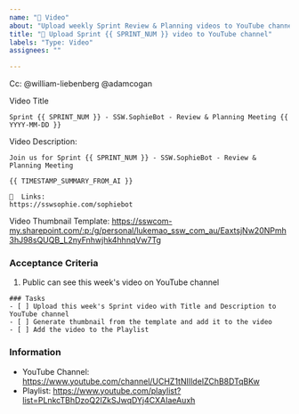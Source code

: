 ```yaml
---
name: "🎥 Video"
about: "Upload weekly Sprint Review & Planning videos to YouTube channel"
title: "🎥 Upload Sprint {{ SPRINT_NUM }} video to YouTube channel"
labels: "Type: Video"
assignees: ""

---
```


Cc: @william-liebenberg @adamcogan

Video Title
```
Sprint {{ SPRINT_NUM }} - SSW.SophieBot - Review & Planning Meeting {{ YYYY-MM-DD }}
```

Video Description:
```
Join us for Sprint {{ SPRINT_NUM }} - SSW.SophieBot - Review & Planning Meeting

{{ TIMESTAMP_SUMMARY_FROM_AI }}

🔗  Links:
https://sswsophie.com/sophiebot
```

Video Thumbnail Template:
https://sswcom-my.sharepoint.com/:p:/g/personal/lukemao_ssw_com_au/EaxtsjNw20NPmh3hJ98sQUQB_L2nyFnhwjhk4hhnqVw7Tg
<!--
Thumbnail Generation - take a screenshot in PowerPoint fullscreen mode (1920x1080)
 -->

### Acceptance Criteria
1. Public can see this week's video on YouTube channel

```[tasklist]
### Tasks
- [ ] Upload this week's Sprint video with Title and Description to YouTube channel
- [ ] Generate thumbnail from the template and add it to the video
- [ ] Add the video to the Playlist
```

### Information
- YouTube Channel: https://www.youtube.com/channel/UCHZ1tNIIldeIZChB8DTqBKw
- Playlist: https://www.youtube.com/playlist?list=PLnkcTBhDzoQ2IZkSJwqDYj4CXAIaeAuxh
